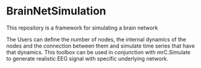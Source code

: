 # BrainNetSimulation
This repository is a framework for simulating a brain network

The Users can define the number of nodes, the internal dynamics of the nodes and the connection between them and simulate time series that have that dynamics.
This toolbox can be used in conjunction with mrC.Simulate to generate realistic EEG signal with specific underlying network.
